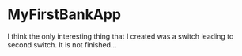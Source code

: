 # MyFirstBankApp
I think the only interesting thing that I created was a switch leading to second switch.
It is not finished... 

